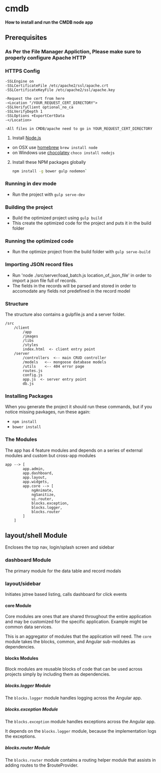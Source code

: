 # cmdb

**How to install and run the CMDB node app**

## Prerequisites

### As Per the File Manager Appliction, Please make sure to properly configure Apache HTTP

### HTTPS Config
	-SSLEngine on
	-SSLCertificateFile /etc/apache2/ssl/apache.crt
	-SSLCertificateKeyFile /etc/apache2/ssl/apache.key

	-Request the cert from here
	-<Location "/YOUR_REQUEST_CERT_DIRECTORY">
	-SSLVerifyClient optional_no_ca
	-SSLVerifyDepth 1
	-SSLOptions +ExportCertData
	-</Location>

	-All files in CMDB/apache need to go in YOUR_REQUEST_CERT_DIRECTORY

1. Install [Node.js](http://nodejs.org) 
 - on OSX use [homebrew](http://brew.sh) `brew install node`
 - on Windows use [chocolatey](https://chocolatey.org/) `choco install nodejs`

2. Install these NPM packages globally

    ```bash
    npm install -g bower gulp nodemon`
    ```

### Running in dev mode
 - Run the project with `gulp serve-dev`

### Building the project
 - Build the optimized project using `gulp build`
 - This create the optimized code for the project and puts it in the build folder

### Running the optimized code
 - Run the optimize project from the build folder with `gulp serve-build`

### Importing JSON record files
 - Run 'node ./src/server/load_batch.js  location_of_json_file' in order to import a json file full of records. 
 - The fields in the records will be parsed and stored in order to accomodate any fields not predefined in the record model

### Structure
The structure also contains a gulpfile.js and a server folder. 

	/src
		/client
			/app
			/images
			/libs
			/styles
			index.html  <- client entry point
		/server
			/controllers  <-- main CRUD controller
			/models   <-- mongoose database models
			/utils    <-- 404 error page
			routes.js
			config.js
			app.js  <- server entry point
			db.js
	
### Installing Packages
When you generate the project it should run these commands, but if you notice missing pavkages, run these again:

 - `npm install`
 - `bower install`

### The Modules
The app has 4 feature modules and depends on a series of external modules and custom but cross-app modules

```
app --> [
        app.admin,
        app.dashboard,
        app.layout, 
        app.widgets,
		app.core --> [
			ngAnimate,
			ngSanitize,
			ui.router,
			blocks.exception,
			blocks.logger,
			blocks.router
		]
    ]
```

## layout/shell Module
Encloses the top nav, login/splash screen and sidebar

### dashboard Module
The primary module for the data table and record modals

### layout/sidebar
Initiates jstree based listing, calls dashboard for click events

#### core Module
Core modules are ones that are shared throughout the entire application and may be customized for the specific application. Example might be common data services.

This is an aggregator of modules that the application will need. The `core` module takes the blocks, common, and Angular sub-modules as dependencies. 

#### blocks Modules
Block modules are reusable blocks of code that can be used across projects simply by including them as dependencies.

##### blocks.logger Module
The `blocks.logger` module handles logging across the Angular app.

##### blocks.exception Module
The `blocks.exception` module handles exceptions across the Angular app.

It depends on the `blocks.logger` module, because the implementation logs the exceptions.

##### blocks.router Module
The `blocks.router` module contains a routing helper module that assists in adding routes to the $routeProvider.
